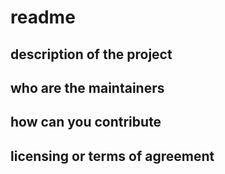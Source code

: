 # readme

## description of the project

## who are the maintainers

## how can you contribute

## licensing or terms of agreement

